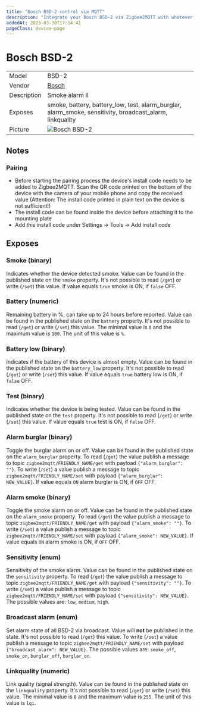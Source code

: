 ```yaml
---
title: "Bosch BSD-2 control via MQTT"
description: "Integrate your Bosch BSD-2 via Zigbee2MQTT with whatever smart home infrastructure you are using without the vendor's bridge or gateway."
addedAt: 2023-03-30T17:14:41
pageClass: device-page
---
```


<!-- !!!! -->
<!-- ATTENTION: This file is auto-generated through docgen! -->
<!-- You can only edit the "Notes"-Section between the two comment lines "Notes BEGIN" and "Notes END". -->
<!-- Do not use h1 or h2 heading within "## Notes"-Section. -->
<!-- !!!! -->

# Bosch BSD-2

|     |     |
|-----|-----|
| Model | BSD-2  |
| Vendor  | [Bosch](/supported-devices/#v=Bosch)  |
| Description | Smoke alarm II |
| Exposes | smoke, battery, battery_low, test, alarm_burglar, alarm_smoke, sensitivity, broadcast_alarm, linkquality |
| Picture | ![Bosch BSD-2](https://www.zigbee2mqtt.io/images/devices/BSD-2.png) |


<!-- Notes BEGIN: You can edit here. Add "## Notes" headline if not already present. -->
## Notes
### Pairing
- Before starting the pairing process the device's install code needs to be added to Zigbee2MQTT. Scan the QR code printed on the bottom of the device with the camera of your mobile phone and copy the received value (Attention: The install code printed in plain text on the device is not sufficient!) 
- The install code can be found inside the device before attaching it to the mounting plate
- Add this install code under Settings -> Tools -> Add install code
<!-- Notes END: Do not edit below this line -->




## Exposes

### Smoke (binary)
Indicates whether the device detected smoke.
Value can be found in the published state on the `smoke` property.
It's not possible to read (`/get`) or write (`/set`) this value.
If value equals `true` smoke is ON, if `false` OFF.

### Battery (numeric)
Remaining battery in %, can take up to 24 hours before reported.
Value can be found in the published state on the `battery` property.
It's not possible to read (`/get`) or write (`/set`) this value.
The minimal value is `0` and the maximum value is `100`.
The unit of this value is `%`.

### Battery low (binary)
Indicates if the battery of this device is almost empty.
Value can be found in the published state on the `battery_low` property.
It's not possible to read (`/get`) or write (`/set`) this value.
If value equals `true` battery low is ON, if `false` OFF.

### Test (binary)
Indicates whether the device is being tested.
Value can be found in the published state on the `test` property.
It's not possible to read (`/get`) or write (`/set`) this value.
If value equals `true` test is ON, if `false` OFF.

### Alarm burglar (binary)
Toggle the burglar alarm on or off.
Value can be found in the published state on the `alarm_burglar` property.
To read (`/get`) the value publish a message to topic `zigbee2mqtt/FRIENDLY_NAME/get` with payload `{"alarm_burglar": ""}`.
To write (`/set`) a value publish a message to topic `zigbee2mqtt/FRIENDLY_NAME/set` with payload `{"alarm_burglar": NEW_VALUE}`.
If value equals `ON` alarm burglar is ON, if `OFF` OFF.

### Alarm smoke (binary)
Toggle the smoke alarm on or off.
Value can be found in the published state on the `alarm_smoke` property.
To read (`/get`) the value publish a message to topic `zigbee2mqtt/FRIENDLY_NAME/get` with payload `{"alarm_smoke": ""}`.
To write (`/set`) a value publish a message to topic `zigbee2mqtt/FRIENDLY_NAME/set` with payload `{"alarm_smoke": NEW_VALUE}`.
If value equals `ON` alarm smoke is ON, if `OFF` OFF.

### Sensitivity (enum)
Sensitivity of the smoke alarm.
Value can be found in the published state on the `sensitivity` property.
To read (`/get`) the value publish a message to topic `zigbee2mqtt/FRIENDLY_NAME/get` with payload `{"sensitivity": ""}`.
To write (`/set`) a value publish a message to topic `zigbee2mqtt/FRIENDLY_NAME/set` with payload `{"sensitivity": NEW_VALUE}`.
The possible values are: `low`, `medium`, `high`.

### Broadcast alarm (enum)
Set alarm state of all BSD-2 via broadcast.
Value will **not** be published in the state.
It's not possible to read (`/get`) this value.
To write (`/set`) a value publish a message to topic `zigbee2mqtt/FRIENDLY_NAME/set` with payload `{"broadcast_alarm": NEW_VALUE}`.
The possible values are: `smoke_off`, `smoke_on`, `burglar_off`, `burglar_on`.

### Linkquality (numeric)
Link quality (signal strength).
Value can be found in the published state on the `linkquality` property.
It's not possible to read (`/get`) or write (`/set`) this value.
The minimal value is `0` and the maximum value is `255`.
The unit of this value is `lqi`.


